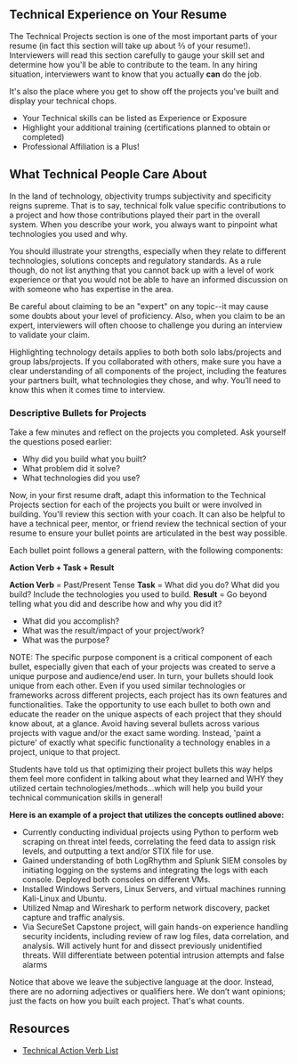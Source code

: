 ## Technical Experience on Your Resume

The Technical Projects section is one of the most important parts of your resume (in fact this section will take up about ⅔ of your resume!). Interviewers will read this section carefully to gauge your skill set and determine how you'll be able to contribute to the team. In any hiring situation, interviewers want to know that you actually **can** do the job.

It's also the place where you get to show off the projects you've built and display your technical chops.

- Your Technical skills can be listed as Experience or Exposure
- Highlight your additional training (certifications planned to obtain or completed)
- Professional Affiliation is a Plus! 


## What Technical People Care About

In the land of technology, objectivity trumps subjectivity and specificity reigns supreme. That is to say, technical folk value specific contributions to a project and how those contributions played their part in the overall system. When you describe your work, you always want to pinpoint what technologies you used and why. 

You should illustrate your strengths, especially when they relate to different technologies, solutions concepts and regulatory standards. As a rule though, do not list anything that you cannot back up with a level of work experience or that you would not be able to have an informed discussion on with someone who has expertise in the area. 

Be careful about claiming to be an "expert" on any  topic--it may cause some doubts about your level of proficiency. Also, when you claim to be an expert, interviewers will often choose to challenge you during an interview to validate your claim.

Highlighting technology details applies to both  both solo labs/projects and group labs/projects.  If you collaborated with others, make sure you have a clear understanding of all components of the project, including the features your partners built, what technologies they chose, and why. You’ll need to know this when it comes time to interview.

### **Descriptive Bullets for Projects**

Take a few minutes and reflect on the projects you completed. Ask yourself the questions posed earlier:

- Why did you build what you built?
- What problem did it solve?
- What technologies did you use?

Now, in your first resume draft, adapt this information to the Technical Projects section for each of the projects you built or were involved in building. You'll review this section with your coach. It can also be helpful to have a technical peer, mentor, or friend review the technical section of your resume to ensure your bullet points are articulated in the best way possible.

Each bullet point follows a general pattern, with the following components:

**Action Verb + Task + Result**

**Action Verb** = Past/Present Tense 
**Task** =  What did you do? What did you build? Include the technologies you used to build.
**Result** = Go beyond telling what you did and describe how and why you did it? 
  - What did you accomplish?  
  - What was the result/impact of your project/work? 
  - What was the purpose?

NOTE: The specific purpose component is a critical component of each bullet, especially given that each of your projects was created to serve a unique purpose and audience/end user. In turn, your bullets should look unique from each other. Even if you used similar technologies or frameworks across different projects, each project has its own features and functionalities. Take the opportunity to use each bullet to both own and educate the reader on the unique aspects of each project that they should know about, at a glance. Avoid having several bullets across various projects with vague and/or the exact same wording. Instead, 'paint a picture' of exactly what specific functionality a technology enables in a project, unique to that project.

Students have told us that optimizing their project bullets this way helps them feel more confident in talking about what they learned and WHY they utilized certain technologies/methods...which will help you build your technical communication skills in general!

**Here is an example of a project that utilizes the concepts outlined above:**

- Currently conducting individual projects using Python to perform web scraping on threat intel feeds, correlating the feed data to assign risk levels, and outputting a text and/or STIX file for use.
- Gained understanding of both LogRhythm and Splunk SIEM consoles by initiating logging on the systems and integrating the logs with each console. Deployed both consoles on different VMs.
- Installed Windows Servers, Linux Servers, and virtual machines running Kali-Linux and Ubuntu. 
- Utilized Nmap and Wireshark to perform network discovery, packet capture and traffic analysis.
- Via SecureSet Capstone project, will gain hands-on experience handling security incidents, including review of raw log files, data correlation, and analysis. Will actively hunt for and dissect previously unidentified threats. Will differentiate between potential intrusion attempts and false alarms

Notice that above we leave the subjective language at the door. Instead, there are no adorning adjectives or qualifiers here. We don’t want opinions; just the facts on how you built each project. That's what counts.


## Resources
- [Technical Action Verb List](https://ecs.engineering.illinois.edu/files/2014/07/CSG-resume-Verbs.pdf)




